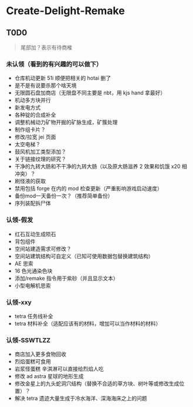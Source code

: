 # Create-Delight-Remake

## T0D0

> 尾部加？表示有待商榷

### 未认领（看到的有兴趣的可以做下）

- 仓库机动更新 51i 顺便把相关的 hotai 删了
- 是不是有说要杀那个啥天境
- 无限圆石盘加商店（无限盘不同主要是 nbt，用 kjs hand 拿最好）
- 机动多方块并行
- 新发电方式
- 各种锭的合成补全
- 调整机械动力矿物开掘的矿脉生成，矿簇处理
- 制作组卡片？
- 修改/拉宽 jei 页面
- 太空电梯？
- 鼓风机加工类型添加？
- 关于链接纹理的研究？
- 干净的九转大肠和不干净的九转大肠（以及原大肠滋养 2 效果和饥饿 x20 相冲突）？
- 刷怪液的获取
- 禁用包括 forge 在内的 mod 检查更新（严重影响游戏启动速度）
- 备份mod一天备份一次？（推荐简单备份）
- 序列装配拆尸体

### 认领-假发

- 红石互动生成陨石
- 背包组件
- 空间站建造需求可修改？
- 空间站建筑结构可自定义（已知可使用数据包替换建筑结构）
- AE 思索
- 16 色光通染色块
- 添加/remake 指令用于紫砂（并且显示文本）
- 小型电解机思索

### 认领-xxy

- tetra 任务线补全
- tetra 材料补全（适配应该有的材料，增加可以当作材料的材料）

### 认领-SSWTLZZ

- 商店加入更多食物回收
- 烈焰蛋糕可食用
- 岩浆怪蛋糕 辛淇淋可以直接给烈焰人吃
- 修改 ad astra 星球的地形生成
- 修改金星上的九头蛇洞穴结构（替换不合适的草方块、树叶等或修改生成位置）？
- 解决 tetra 遗迹大量生成于冷水海洋、深海海床之上的问题
